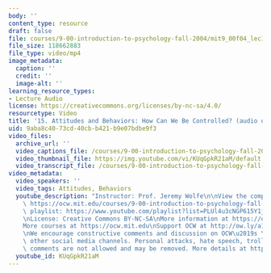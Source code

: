 ```yaml
---
body: ''
content_type: resource
draft: false
file: courses/9-00-introduction-to-psychology-fall-2004/mit9_00f04_lec15_360p_16_9.mp4
file_size: 118662883
file_type: video/mp4
image_metadata:
  caption: ''
  credit: ''
  image-alt: ''
learning_resource_types:
- Lecture Audio
license: https://creativecommons.org/licenses/by-nc-sa/4.0/
resourcetype: Video
title: '15. Attitudes and Behaviors: How Can We Be Controlled? (audio only)'
uid: 9aba8c40-73cd-40cb-b421-b9e07bdbe9f3
video_files:
  archive_url: ''
  video_captions_file: /courses/9-00-introduction-to-psychology-fall-2004/mit9_00f04_lec15_captions.vtt
  video_thumbnail_file: https://img.youtube.com/vi/KUqGpkR21aM/default.jpg
  video_transcript_file: /courses/9-00-introduction-to-psychology-fall-2004/1Fmw4zhQtnphTC39p_XJqI1teJu9nAFXp_transcript.pdf
video_metadata:
  video_speakers: ''
  video_tags: Attitudes, Behaviors
  youtube_description: "Instructor: Prof. Jeremy Wolfe\n\nView the complete course:\
    \ https://ocw.mit.edu/courses/9-00-introduction-to-psychology-fall-2004/\nYouTube\
    \ playlist: https://www.youtube.com/playlist?list=PLUl4u3cNGP615Y1j9Ok3szAH5DxhFjTHo\n\
    \nLicense: Creative Commons BY-NC-SA\nMore information at https://ocw.mit.edu/terms\n\
    More courses at https://ocw.mit.edu\nSupport OCW at http://ow.ly/a1If50zVRlQ\n\
    \nWe encourage constructive comments and discussion on OCW\u2019s YouTube and\
    \ other social media channels. Personal attacks, hate speech, trolling, and inappropriate\
    \ comments are not allowed and may be removed. More details at https://ocw.mit.edu/comments."
  youtube_id: KUqGpkR21aM
---
```

